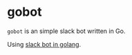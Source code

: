 # gobot

`gobot` is an simple slack bot written in Go.

Using [slack bot in golang](https://www.opsdash.com/blog/slack-bot-in-golang.html).
